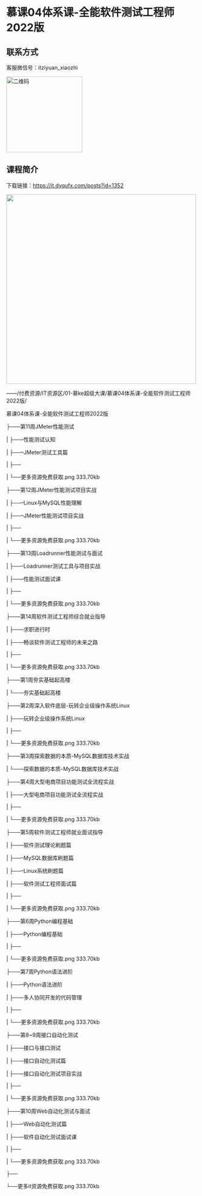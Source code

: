 # 慕课04体系课-全能软件测试工程师2022版

## 联系方式

客服微信号：itziyuan_xiaozhi

<img src="https://ziyuanyun.oss-cn-guangzhou.aliyuncs.com/common/20240614073449/666b82192834a.jpg" width="200" height="200" alt="二维码">

## 课程简介

下载链接：https://it.dyqufx.com/posts?id=1352

<img src="https://ziyuanyun.oss-cn-guangzhou.aliyuncs.com/yun/20240515153713/66446629cb597.jpg" width="500" alt="">

  ——/付费资源/IT资源区/01-慕ke超级大课/慕课04体系课-全能软件测试工程师2022版/

 慕课04体系课-全能软件测试工程师2022版



 ├──&#8211;第11周JMeter性能测试

 | ├──&#8211;性能测试认知

 | ├──&#8211;JMeter测试工具篇

 | ├──

 | └──更多资源免费获取.png 333.70kb

 ├──&#8211;第12周JMeter性能测试项目实战

 | ├──&#8211;Linux与MySQL性能理解

 | ├──&#8211;JMeter性能测试项目实战

 | ├──

 | └──更多资源免费获取.png 333.70kb

 ├──&#8211;第13周Loadrunner性能测试与面试

 | ├──&#8211;Loadrunner测试工具与项目实战

 | ├──&#8211;性能测试面试课

 | ├──

 | └──更多资源免费获取.png 333.70kb

 ├──&#8211;第14周软件测试工程师综合就业指导

 | ├──&#8211;求职进行时

 | ├──&#8211;畅谈软件测试工程师的未来之路

 | ├──

 | └──更多资源免费获取.png 333.70kb

 ├──&#8211;第1周夯实基础起高楼

 | └──&#8211;夯实基础起高楼

 ├──&#8211;第2周深入软件底层-玩转企业级操作系统Linux

 | ├──&#8211;玩转企业级操作系统Linux

 | ├──

 | └──更多资源免费获取.png 333.70kb

 ├──&#8211;第3周探索数据的本质-MySQL数据库技术实战

 | └──&#8211;探索数据的本质-MySQL数据库技术实战

 ├──&#8211;第4周大型电商项目功能测试全流程实战

 | ├──&#8211;大型电商项目功能测试全流程实战

 | ├──

 | └──更多资源免费获取.png 333.70kb

 ├──&#8211;第5周软件测试工程师就业面试指导

 | ├──&#8211;软件测试理论刷题篇

 | ├──&#8211;MySQL数据库刷题篇

 | ├──&#8211;Linux系统刷题篇

 | ├──&#8211;软件测试工程师面试篇

 | ├──

 | └──更多资源免费获取.png 333.70kb

 ├──&#8211;第6周Python编程基础

 | ├──&#8211;Python编程基础

 | ├──

 | └──更多资源免费获取.png 333.70kb

 ├──&#8211;第7周Python语法进阶

 | ├──&#8211;Python语法进阶

 | ├──&#8211;多人协同开发的代码管理

 | ├──

 | └──更多资源免费获取.png 333.70kb

 ├──&#8211;第8~9周接口自动化测试

 | ├──&#8211;接口与接口测试

 | ├──&#8211;接口自动化测试篇

 | ├──&#8211;接口自动化测试项目实战

 | ├──

 | └──更多资源免费获取.png 333.70kb

 ├──&#8211;第10周Web自动化测试与面试

 | ├──&#8211;Web自动化测试篇

 | ├──&#8211;软件自动化测试面试课

 | ├──

 | └──更多资源免费获取.png 333.70kb

 ├──

 └──更多it资源免费获取.png 333.70kb

  